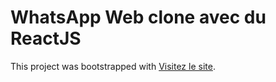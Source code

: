 # WhatsApp Web clone avec du ReactJS

This project was bootstrapped with [Visitez le site](https://ngamcode96.github.io/whatsapp-clone/).
